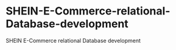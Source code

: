 # SHEIN-E-Commerce-relational-Database-development
SHEIN E-Commerce relational Database development
